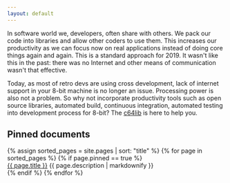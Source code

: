 ```yaml
---
layout: default
---
```

In software world we, developers, often share with others. We pack our code
into libraries and allow other coders to use them. This increases our
productivity as we can focus now on real applications instead of doing
core things again and again. This is a standard approach for 2019. It
wasn't like this in the past: there was no Internet and other means of
communication wasn't that effective.

Today, as most of retro devs are using cross development, lack of 
internet support in your 8-bit machine is no longer an issue. Processing
power is also not a problem. So why not
incorporate productivity tools such as open source libraries, automated
build, continuous integration, automated testing into development process
for 8-bit? The [c64lib] is here to help you.

## Pinned documents

<div class="tiles">
{% assign sorted_pages = site.pages | sort: "title" %}
{% for page in sorted_pages %}
  {% if page.pinned == true %}
  <div class="tile">
  <a href="{% if site.baseurl == "/" %}{{ page.url }}{% else %}{{ page.url | prepend: site.baseurl}}{% endif %}">{{ page.title }}</a>
  {{ page.description | markdownify }}
  </div>
  {% endif %}
{% endfor %}
</div>

[c64lib]: https://github.com/c64lib
